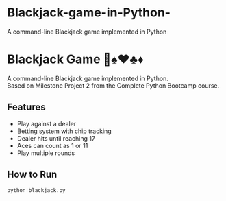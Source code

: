 # Blackjack-game-in-Python-
A command-line Blackjack game implemented in Python

# Blackjack Game 🎲♠️♥️♣️♦️

A command-line Blackjack game implemented in Python.  
Based on Milestone Project 2 from the Complete Python Bootcamp course.

## Features
- Play against a dealer
- Betting system with chip tracking
- Dealer hits until reaching 17
- Aces can count as 1 or 11
- Play multiple rounds

## How to Run
```bash
python blackjack.py
